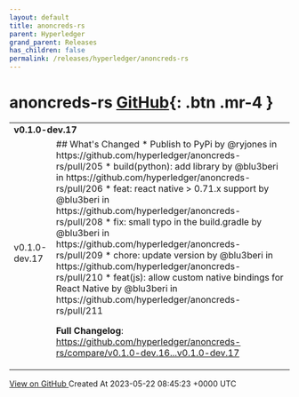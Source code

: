```yaml
---
layout: default
title: anoncreds-rs
parent: Hyperledger
grand_parent: Releases
has_children: false
permalink: /releases/hyperledger/anoncreds-rs
---
```


# anoncreds-rs <span class="fs-3 right-align">[GitHub](https://github.com/hyperledger/anoncreds-rs){: .btn .mr-4 }</span>


<div>
    <table>
        <tr>
            <td colspan="2">
                <b>
                    v0.1.0-dev.17
                </b>
            </td>
        </tr>
        <tr>
            <td>
                <span class="chip">
                    v0.1.0-dev.17
                </span>
            </td>
            <td>
                ## What's Changed
* Publish to PyPi by @ryjones in https://github.com/hyperledger/anoncreds-rs/pull/205
* build(python): add library by @blu3beri in https://github.com/hyperledger/anoncreds-rs/pull/206
* feat: react native > 0.71.x support by @blu3beri in https://github.com/hyperledger/anoncreds-rs/pull/208
* fix: small typo in the build.gradle by @blu3beri in https://github.com/hyperledger/anoncreds-rs/pull/209
* chore: update version by @blu3beri in https://github.com/hyperledger/anoncreds-rs/pull/210
* feat(js): allow custom native bindings for React Native by @blu3beri in https://github.com/hyperledger/anoncreds-rs/pull/211


**Full Changelog**: https://github.com/hyperledger/anoncreds-rs/compare/v0.1.0-dev.16...v0.1.0-dev.17
            </td>
        </tr>
    </table>
    <a href="https://github.com/hyperledger/anoncreds-rs/releases/tag/v0.1.0-dev.17" class=".btn">
        View on GitHub
    </a>
    <span class="right-align">
        Created At 2023-05-22 08:45:23 +0000 UTC
    </span>
</div>

